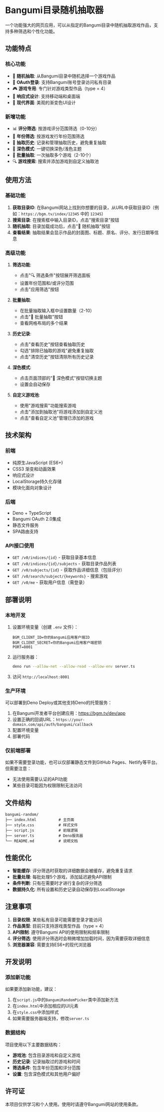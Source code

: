 # Bangumi目录随机抽取器

一个功能强大的网页应用，可以从指定的Bangumi目录中随机抽取游戏作品，支持多种筛选和个性化功能。

## 功能特点

### 核心功能
- 🎲 **随机抽取**: 从Bangumi目录中随机选择一个游戏作品
- 🔐 **OAuth登录**: 支持Bangumi账号登录访问私有目录
- 🎮 **游戏专用**: 专门针对游戏类型作品（type = 4）
- 📱 **响应式设计**: 支持移动端和桌面端
- 🎨 **现代界面**: 美观的渐变色UI设计

### 新增功能
- 📊 **评分筛选**: 按游戏评分范围筛选（0-10分）
- 📅 **年份筛选**: 按游戏发行年份范围筛选
- 📜 **抽取历史**: 记录和管理抽取历史，避免重复抽取
- 🌙 **深色模式**: 一键切换深色/浅色主题
- 🎯 **批量抽取**: 一次抽取多个游戏（2-10个）
- 🔍 **游戏搜索**: 搜索并添加游戏到自定义抽取池

## 使用方法

### 基础功能
1. **获取目录ID**: 在Bangumi网站上找到你想要的目录，从URL中获取目录ID（例如：`https://bgm.tv/index/12345` 中的 `12345`）
2. **搜索目录**: 在搜索框中输入目录ID，点击"搜索目录"按钮
3. **随机抽取**: 目录加载成功后，点击"🎲 随机抽取"按钮
4. **查看结果**: 抽取结果会显示作品的封面图、标题、原名、评分、发行日期等信息

### 高级功能
1. **筛选功能**:
   - 点击"🔍 筛选条件"按钮展开筛选面板
   - 设置年份范围和/或评分范围
   - 点击"应用筛选"按钮

2. **批量抽取**:
   - 在批量抽取输入框中设置数量（2-10）
   - 点击"🎲 批量抽取"按钮
   - 查看网格布局的多个结果

3. **历史记录**:
   - 点击"查看历史"按钮查看抽取历史
   - 勾选"排除已抽取的游戏"避免重复抽取
   - 点击"清空历史"按钮清除所有历史记录

4. **深色模式**:
   - 点击页面顶部的"🌙 深色模式"按钮切换主题
   - 设置会自动保存

5. **自定义游戏池**:
   - 使用"游戏搜索"功能搜索游戏
   - 点击"添加到抽取池"将游戏添加到自定义池
   - 点击"查看自定义池"管理已添加的游戏

## 技术架构

### 前端
- 纯原生JavaScript (ES6+)
- CSS3 渐变和动画效果
- 响应式设计
- LocalStorage持久化存储
- 模块化面向对象设计

### 后端
- Deno + TypeScript
- Bangumi OAuth 2.0集成
- 静态文件服务
- SPA路由支持

### API接口使用
- `GET /v0/indices/{id}` - 获取目录基本信息
- `GET /v0/indices/{id}/subjects` - 获取目录作品列表
- `GET /v0/subjects/{id}` - 获取作品详细信息（包括评分）
- `GET /v0/search/subject/{keywords}` - 搜索游戏
- `GET /v0/me` - 获取用户信息（需登录）

## 部署说明

### 本地开发

1. 设置环境变量（创建 `.env` 文件）：
   ```
   BGM_CLIENT_ID=你的Bangumi应用客户端ID
   BGM_CLIENT_SECRET=你的Bangumi应用客户端密钥
   PORT=8001
   ```

2. 运行服务器：
   ```bash
   deno run --allow-net --allow-read --allow-env server.ts
   ```

3. 访问 `http://localhost:8001`

### 生产环境

可以部署到Deno Deploy或其他支持Deno的托管服务：

1. 在Bangumi开发者平台创建应用：https://bgm.tv/dev/app
2. 设置正确的回调URL：`https://your-domain.com/api/auth/bangumi/callback`
3. 配置环境变量
4. 部署代码

### 仅前端部署

如果不需要登录功能，也可以仅部署静态文件到GitHub Pages、Netlify等平台。但需要注意：
- 无法使用需要认证的API功能
- 某些目录可能因为权限限制无法访问

## 文件结构

```
bangumi-random/
├── index.html          # 主页面
├── style.css           # 样式文件
├── script.js           # 前端逻辑
├── server.ts           # Deno服务器
└── README.md           # 说明文档
```

## 性能优化

- **智能缓存**: 评分筛选时获取的详细数据会被缓存，避免重复请求
- **批量处理**: 每批处理5个游戏，添加延迟避免API限制
- **条件判断**: 只有在需要时才进行复杂的评分筛选
- **数据持久化**: 所有设置和历史记录自动保存到LocalStorage

## 注意事项

1. **目录权限**: 某些私有目录可能需要登录才能访问
2. **作品类型**: 目前只支持游戏类型作品（type = 4）
3. **API限制**: 遵守Bangumi API的使用限制和频率限制
4. **评分筛选**: 使用评分筛选时会稍微增加加载时间，因为需要获取详细信息
5. **浏览器兼容**: 需要支持ES6+的现代浏览器

## 开发说明

### 添加新功能

如果要添加新功能，建议：
1. 在`script.js`中的`BangumiRandomPicker`类中添加新方法
2. 在`index.html`中添加相应的UI元素
3. 在`style.css`中添加样式
4. 如果需要服务器端支持，修改`server.ts`

### 数据结构

项目使用以下主要数据结构：
- **游戏池**: 包含目录游戏和自定义游戏
- **历史记录**: 记录抽取过的游戏和时间
- **筛选条件**: 包含年份范围和评分范围
- **设置**: 包含深色模式和其他用户偏好

## 许可证

本项目仅供学习和个人使用。使用时请遵守Bangumi网站的使用条款。